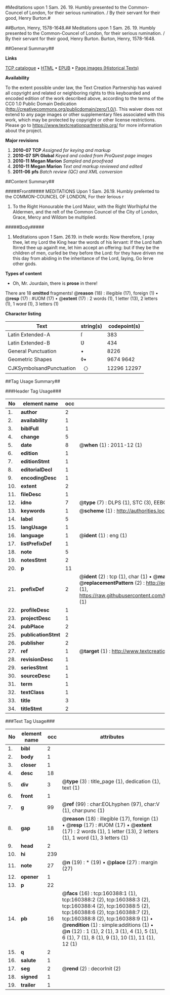 #Meditations upon 1 Sam. 26. 19. Humbly presented to the Common-Councel of London, for their serious rumination. / By their servant for their good, Henry Burton.#

##Burton, Henry, 1578-1648.##
Meditations upon 1 Sam. 26. 19. Humbly presented to the Common-Councel of London, for their serious rumination. / By their servant for their good, Henry Burton.
Burton, Henry, 1578-1648.

##General Summary##

**Links**

[TCP catalogue](http://www.ota.ox.ac.uk/tcp/)  • 
[HTML](http://tei.it.ox.ac.uk/tcp/Texts-HTML/free/A78/A78023.html)  • 
[EPUB](http://tei.it.ox.ac.uk/tcp/Texts-EPUB/free/A78/A78023.epub) • 
[Page images (Historical Texts)](https://historicaltexts.jisc.ac.uk/eebo-99862224e)

**Availability**

To the extent possible under law, the Text Creation Partnership has waived all copyright and related or neighboring rights to this keyboarded and encoded edition of the work described above, according to the terms of the CC0 1.0 Public Domain Dedication (http://creativecommons.org/publicdomain/zero/1.0/). This waiver does not extend to any page images or other supplementary files associated with this work, which may be protected by copyright or other license restrictions. Please go to https://www.textcreationpartnership.org/ for more information about the project.

**Major revisions**

1. __2010-07__ __TCP__ *Assigned for keying and markup*
1. __2010-07__ __SPi Global__ *Keyed and coded from ProQuest page images*
1. __2010-11__ __Megan Marion__ *Sampled and proofread*
1. __2010-11__ __Megan Marion__ *Text and markup reviewed and edited*
1. __2011-06__ __pfs__ *Batch review (QC) and XML conversion*

##Content Summary##

#####Front#####
MEDITATIONS Upon 1 Sam. 26.19. Humbly preſented to the COMMON-COUNCEL OF LONDON, For their ſerious r
1. To the Right Honourable the Lord Maior, with the Right Worſhipful the Aldermen, and the reſt of the Common Councel of the City of London, Grace, Mercy and Wiſdom be multiplied.

#####Body#####

1. Meditations upon 1 Sam. 26.19. in theſe words: Now therefore, I pray thee, let my Lord the King hear the words of his ſervant: If the Lord hath ſtirred thee up againſt me, let him accept an offering: but if they be the children of men, curſed be they before the Lord: for they have driven me this day from abiding in the inheritance of the Lord, ſaying, Go ſerve other gods.

**Types of content**

  * Oh, Mr. Jourdain, there is **prose** in there!

There are 18 **omitted** fragments! 
 @__reason__ (18) : illegible (17), foreign (1)  •  @__resp__ (17) : #UOM (17)  •  @__extent__ (17) : 2 words (1), 1 letter (13), 2 letters (1), 1 word (1), 3 letters (1)

**Character listing**


|Text|string(s)|codepoint(s)|
|---|---|---|
|Latin Extended-A|ſ|383|
|Latin Extended-B|Ʋ|434|
|General Punctuation|•|8226|
|Geometric Shapes|◊▪|9674 9642|
|CJKSymbolsandPunctuation|〈〉|12296 12297|

##Tag Usage Summary##

###Header Tag Usage###

|No|element name|occ|attributes|
|---|---|---|---|
|1.|__author__|2||
|2.|__availability__|1||
|3.|__biblFull__|1||
|4.|__change__|5||
|5.|__date__|8| @__when__ (1) : 2011-12 (1)|
|6.|__edition__|1||
|7.|__editionStmt__|1||
|8.|__editorialDecl__|1||
|9.|__encodingDesc__|1||
|10.|__extent__|2||
|11.|__fileDesc__|1||
|12.|__idno__|7| @__type__ (7) : DLPS (1), STC (3), EEBO-CITATION (1), PROQUEST (1), VID (1)|
|13.|__keywords__|1| @__scheme__ (1) : http://authorities.loc.gov/ (1)|
|14.|__label__|5||
|15.|__langUsage__|1||
|16.|__language__|1| @__ident__ (1) : eng (1)|
|17.|__listPrefixDef__|1||
|18.|__note__|5||
|19.|__notesStmt__|2||
|20.|__p__|11||
|21.|__prefixDef__|2| @__ident__ (2) : tcp (1), char (1)  •  @__matchPattern__ (2) : ([0-9\-]+):([0-9IVX]+) (1), (.+) (1)  •  @__replacementPattern__ (2) : http://eebo.chadwyck.com/downloadtiff?vid=$1&page=$2 (1), https://raw.githubusercontent.com/textcreationpartnership/Texts/master/tcpchars.xml#$1 (1)|
|22.|__profileDesc__|1||
|23.|__projectDesc__|1||
|24.|__pubPlace__|2||
|25.|__publicationStmt__|2||
|26.|__publisher__|2||
|27.|__ref__|1| @__target__ (1) : http://www.textcreationpartnership.org/docs/. (1)|
|28.|__revisionDesc__|1||
|29.|__seriesStmt__|1||
|30.|__sourceDesc__|1||
|31.|__term__|1||
|32.|__textClass__|1||
|33.|__title__|3||
|34.|__titleStmt__|2||


###Text Tag Usage###

|No|element name|occ|attributes|
|---|---|---|---|
|1.|__bibl__|2||
|2.|__body__|1||
|3.|__closer__|1||
|4.|__desc__|18||
|5.|__div__|3| @__type__ (3) : title_page (1), dedication (1), text (1)|
|6.|__front__|1||
|7.|__g__|99| @__ref__ (99) : char:EOLhyphen (97), char:V (1), char:punc (1)|
|8.|__gap__|18| @__reason__ (18) : illegible (17), foreign (1)  •  @__resp__ (17) : #UOM (17)  •  @__extent__ (17) : 2 words (1), 1 letter (13), 2 letters (1), 1 word (1), 3 letters (1)|
|9.|__head__|2||
|10.|__hi__|239||
|11.|__note__|27| @__n__ (19) : * (19)  •  @__place__ (27) : margin (27)|
|12.|__opener__|1||
|13.|__p__|22||
|14.|__pb__|16| @__facs__ (16) : tcp:160388:1 (1), tcp:160388:2 (2), tcp:160388:3 (2), tcp:160388:4 (2), tcp:160388:5 (2), tcp:160388:6 (2), tcp:160388:7 (2), tcp:160388:8 (2), tcp:160388:9 (1)  •  @__rendition__ (1) : simple:additions (1)  •  @__n__ (12) : 1 (1), 2 (1), 3 (1), 4 (1), 5 (1), 6 (1), 7 (1), 8 (1), 9 (1), 10 (1), 11 (1), 12 (1)|
|15.|__q__|2||
|16.|__salute__|1||
|17.|__seg__|2| @__rend__ (2) : decorInit (2)|
|18.|__signed__|1||
|19.|__trailer__|1||
